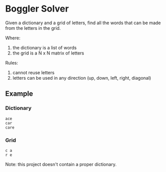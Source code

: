 # Boggler Solver

Given a dictionary and a grid of letters, find all the words that can be made from the letters in the grid.

Where:

1. the dictionary is a list of words
2. the grid is a N x N matrix of letters

Rules:

1. cannot reuse letters
2. letters can be used in any direction (up, down, left, right, diagonal)

## Example

### Dictionary

```
ace
car
care
```

### Grid

```
c a
r e
```

Note: this project doesn't contain a proper dictionary.
